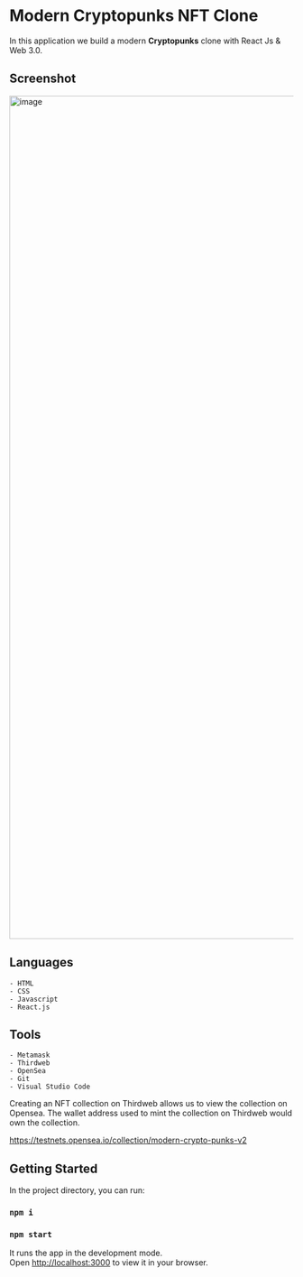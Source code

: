 # Modern Cryptopunks NFT Clone

In this application we build a modern **Cryptopunks** clone with React Js & Web 3.0.<br>


## Screenshot

<img width="1495" alt="image" src="https://github.com/shanmukhipriya99/NFT-MarketPlace-Tutorial/assets/37501487/4ca3533a-c147-411e-bc1d-494c027b3561">


## Languages
```
- HTML
- CSS
- Javascript
- React.js
```


## Tools
```
- Metamask
- Thirdweb
- OpenSea
- Git
- Visual Studio Code
```

Creating an NFT collection on Thirdweb allows us to view the collection on Opensea. The wallet address used to mint the collection on Thirdweb would own the collection.

[https://testnets.opensea.io/collection/modern-crypto-punks-v2
](https://testnets.opensea.io/collection/cryptopunks-49)

## Getting Started

In the project directory, you can run:

### `npm i`
### `npm start`

It runs the app in the development mode.\
Open [http://localhost:3000](http://localhost:3000) to view it in your browser.

